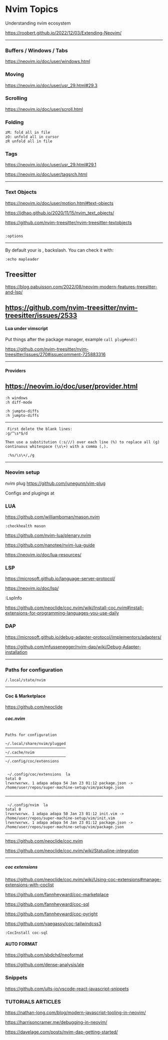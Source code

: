 # Nvim Topics

Understanding nvim ecosystem

https://roobert.github.io/2022/12/03/Extending-Neovim/

---

### Buffers / Windows / Tabs

https://neovim.io/doc/user/windows.html

### Moving

https://neovim.io/doc/user/usr_29.html#29.3

### Scrolling

https://neovim.io/doc/user/scroll.html

### Folding

```
zM: fold all in file
zO: unfold all in cursor
zR unfold all in file
```

### Tags

https://neovim.io/doc/user/usr_29.html#29.1

https://neovim.io/doc/user/tagsrch.html

---

### Text Objects

https://neovim.io/doc/user/motion.html#text-objects

https://jdhao.github.io/2020/11/15/nvim_text_objects/

https://github.com/nvim-treesitter/nvim-treesitter-textobjects

```

:options

```

---

By default your <leader> is \, backslash. You can check it with:

```
:echo mapleader
```

## Treesitter

https://blog.pabuisson.com/2022/08/neovim-modern-features-treesitter-and-lsp/

## https://github.com/nvim-treesitter/nvim-treesitter/issues/2533

#### Lua under vimscript

Put things after the package manager, example `call plug#end()`

https://github.com/nvim-treesitter/nvim-treesitter/issues/270#issuecomment-725883316

---

#### Providers

## https://neovim.io/doc/user/provider.html

```
:h windows
:h diff-mode

:h jumpto-diffs
:h jumpto-diffs

```

---

```
 First delete the blank lines:
:g/^\s*$/d

Then use a substitution (:s///) over each line (%) to replace all (g) continuous whitespace (\s\+) with a comma (,).

 :%s/\s\+/,/g

```

---

### Neovim setup

nvim plug
https://github.com/junegunn/vim-plug

Configs and plugings at

### LUA

https://github.com/williamboman/mason.nvim

`:checkhealth mason `

https://github.com/nvim-lua/plenary.nvim

https://github.com/nanotee/nvim-lua-guide

https://neovim.io/doc/lua-resources/

### LSP

https://microsoft.github.io/language-server-protocol/

https://neovim.io/doc/lsp/

:LspInfo

https://github.com/neoclide/coc.nvim/wiki/Install-coc.nvim#install-extensions-for-programming-languages-you-use-daily

### DAP

https://microsoft.github.io/debug-adapter-protocol/implementors/adapters/

https://github.com/mfussenegger/nvim-dap/wiki/Debug-Adapter-installation

---

### Paths for configuration

```
/.local/state/nvim

```

---

#### Coc & Marketplace

https://github.com/neoclide

##### coc.nvim

```

Paths for configuration

~/.local/share/nvim/plugged
───────────────────────────
~/.cache/nvim
───────────────────────────
~/.config/coc/extensions

```

```

 ~/.config/coc/extensions  la
total 0
lrwxrwxrwx. 1 adapa adapa 54 Jan 23 01:12 package.json -> /home/user/repos/super-machine-setup/vim/package.json

─────────────────────────────────────────────────────────────────────────────────────────────────────────────────

 ~/.config/nvim  la
total 0
lrwxrwxrwx. 1 adapa adapa 50 Jan 23 01:12 init.vim -> /home/user/repos/super-machine-setup/vim/init.vim
lrwxrwxrwx. 1 adapa adapa 54 Jan 23 01:12 package.json -> /home/user/repos/super-machine-setup/vim/package.json

```

---

https://github.com/neoclide/coc.nvim

https://github.com/neoclide/coc.nvim/wiki/Statusline-integration

---

##### coc extensions

https://github.com/neoclide/coc.nvim/wiki/Using-coc-extensions#manage-extensions-with-coclist

https://github.com/fannheyward/coc-marketplace

https://github.com/fannheyward/coc-sql

https://github.com/fannheyward/coc-pyright

https://github.com/yaegassy/coc-tailwindcss3

```
:CocInstall coc-sql
```

#### AUTO FORMAT

https://github.com/sbdchd/neoformat

https://github.com/dense-analysis/ale

### Snippets

https://github.com/ults-io/vscode-react-javascript-snippets

### TUTORIALS ARTICLES

https://nathan-long.com/blog/modern-javascript-tooling-in-neovim/

https://harrisoncramer.me/debugging-in-neovim/

https://davelage.com/posts/nvim-dap-getting-started/
